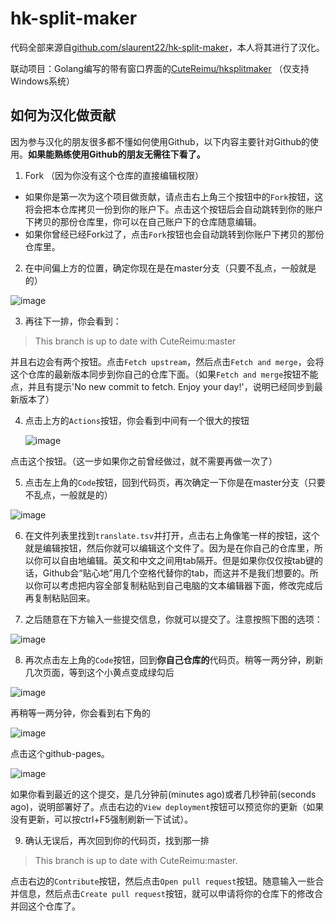 # hk-split-maker

代码全部来源自[github.com/slaurent22/hk-split-maker](https://github.com/slaurent22/hk-split-maker)，本人将其进行了汉化。

联动项目：Golang编写的带有窗口界面的[CuteReimu/hksplitmaker](https://github.com/CuteReimu/hksplitmaker) （仅支持Windows系统）

## 如何为汉化做贡献

因为参与汉化的朋友很多都不懂如何使用Github，以下内容主要针对Github的使用。**如果能熟练使用Github的朋友无需往下看了。**

1. Fork （因为你没有这个仓库的直接编辑权限）
  - 如果你是第一次为这个项目做贡献，请点击右上角三个按钮中的`Fork`按钮，这将会把本仓库拷贝一份到你的账户下。点击这个按钮后会自动跳转到你的账户下拷贝的那份仓库里，你可以在自己账户下的仓库随意编辑。
  - 如果你曾经已经Fork过了，点击`Fork`按钮也会自动跳转到你账户下拷贝的那份仓库里。

2. 在中间偏上方的位置，确定你现在是在master分支（只要不乱点，一般就是的）

![image](https://user-images.githubusercontent.com/77955264/150159712-36f3af43-22e0-4e27-a2cb-5d2a7c69e4d4.png)

3. 再往下一排，你会看到：
  > This branch is up to date with CuteReimu:master
   
   并且右边会有两个按钮。点击`Fetch upstream`，然后点击`Fetch and merge`，会将这个仓库的最新版本同步到你自己的仓库下面。（如果`Fetch and merge`按钮不能点，并且有提示'No new commit to fetch. Enjoy your day!'，说明已经同步到最新版本了）

4. 点击上方的`Actions`按钮，你会看到中间有一个很大的按钮

   ![image](https://user-images.githubusercontent.com/77955264/150159972-beb8e2fa-57d3-42aa-ae4c-8b684bb47f7a.png)

点击这个按钮。（这一步如果你之前曾经做过，就不需要再做一次了）

5. 点击左上角的`Code`按钮，回到代码页，再次确定一下你是在master分支（只要不乱点，一般就是的）

![image](https://user-images.githubusercontent.com/77955264/150159712-36f3af43-22e0-4e27-a2cb-5d2a7c69e4d4.png)

6. 在文件列表里找到`translate.tsv`并打开，点击右上角像笔一样的按钮，这个就是编辑按钮，然后你就可以编辑这个文件了。因为是在你自己的仓库里，所以你可以自由地编辑。英文和中文之间用tab隔开。但是如果你仅仅按tab键的话，Github会“贴心地”用几个空格代替你的tab，而这并不是我们想要的。所以你可以考虑把内容全部复制粘贴到自己电脑的文本编辑器下面，修改完成后再复制粘贴回来。

7. 之后随意在下方输入一些提交信息，你就可以提交了。注意按照下图的选项：

![image](https://user-images.githubusercontent.com/77955264/150160711-93d77792-1d20-4918-8fc2-2f7ddbb627ab.png)

8. 再次点击左上角的`Code`按钮，回到**你自己仓库的**代码页。稍等一两分钟，刷新几次页面，等到这个小黄点变成绿勾后

![image](https://user-images.githubusercontent.com/77955264/150162638-94b38f5d-a75e-4bf7-b4ae-656fcdf9c634.png)

再稍等一两分钟，你会看到右下角的

![image](https://user-images.githubusercontent.com/77955264/150162991-0659ac37-833b-4c22-9149-d4384fa3f8fe.png)

点击这个github-pages。

![image](https://user-images.githubusercontent.com/77955264/150163361-005f451f-3dbb-4cd0-8a7f-efbdd88e08a3.png)

如果你看到最近的这个提交，是几分钟前(minutes ago)或者几秒钟前(seconds ago)，说明部署好了。点击右边的`View deployment`按钮可以预览你的更新（如果没有更新，可以按ctrl+F5强制刷新一下试试）。

9. 确认无误后，再次回到你的代码页，找到那一排
  > This branch is up to date with CuteReimu:master.

  点击右边的`Contribute`按钮，然后点击`Open pull request`按钮。随意输入一些合并信息，然后点击`Create pull request`按钮，就可以申请将你的仓库下的修改合并回这个仓库了。
